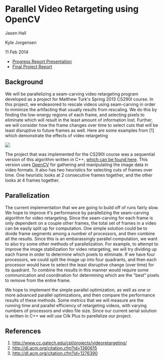 # Parallel Video Retargeting using OpenCV

Jasen Hall

Kyle Jorgensen

11 Feb 2014

* [Progress Report Presentation](https://www.dropbox.com/s/q1dnkiweyk34ri6/project-progress.pdf)
* [Final Project Report](https://www.dropbox.com/s/cn01oqwfiazb510/CS240FinalProjectReport.pdf)

## Background

We will be parallelizing a seam-carving video retargeting program developed as a project for Matthew Turk's Spring 2013
CS290I course. In this project, we endeavored to rescale videos using seam-carving in order to minimize the artifacting that usually results from rescaling. We do this by finding the low-energy regions of each frame, and selecting pixels to eliminate which will result in the least amount of information lost. Further, we will consider how the frame changes over time to select cuts that will be least disruptive to future frames as well. Here are some examples from [1] which demonstrate the effects of video retargeting

![](http://i.imgur.com/L6JN6yA.png)

The project that was implemented for the CS290I course was a sequential version of this algorithm written in C++, [which can be found here](https://github.com/jasenmh/290I-VideoRetargeting/tree/master/opencv). This version uses [OpenCV](http://opencv.org/) for gathering and manipulating the image data in video formats. It also has two heuristics for selecting cuts of frames over time. One heuristic looks at 2 consecutive frames together, and the other looks at 4 frames together. 

## Parallelization

The current implementation that we are going to build off of runs fairly slow. We hope to improve it's performance by parallelizing the seam-carving algorithm for video retargeting. Since the seam-carving for each frame is only dependent on a couple other frames, the total set of frames in a video can be easily split up for computation. One simple solution could be to divide frame segments among a number of processors, and then combine all the results. Since this is an embarassingly parallel computation, we want to also try some other methods of parallelization. For example, to attempt to improve the image stabilization for video retargeting, we will try dividing up each frame in order to determine which pixels to eliminate. If we have four processors, we could split the image up into four quadrants, and then each processor would have to select the least disruptive change (over time) for its quadrant. To combine the results in this manner would require some communication and coordination for determining which are the "best" pixels to remove from the entire frame. 


We hope to implement the simple parallel optimization, as well as one or more advanced parallel optimizations, and then compare the performance results of these methods. Some metrics that we will measure are the running time and parallel efficiency of retargeting videos, with varying numbers of processors and video file size. Since our current serial solution is written in C++ we will use Cilk Plus to parellelize our project. 

## References

1. http://www.cc.gatech.edu/cpl/projects/videoretargeting/
2. http://dl.acm.org/citation.cfm?id=1360615
3. http://dl.acm.org/citation.cfm?id=1276390
